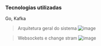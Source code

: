 ### Tecnologias utilizadas
Go, Kafka

> Arquitetura geral do sistema
> ![image](https://github.com/user-attachments/assets/5da5b321-cea4-4167-ab50-bce3a5f9f514)

> Websockets e change stram
> ![image](https://github.com/user-attachments/assets/db55dfae-1ce6-4016-bcb6-25735528c4a5)
